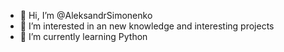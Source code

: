 - 👋 Hi, I’m @AleksandrSimonenko
- 👀 I’m interested in an new knowledge and interesting projects
- 🌱 I’m currently learning Python

<!---
AleksandrSimonenko/AleksandrSimonenko is a ✨ special ✨ repository because its `README.md` (this file) appears on your GitHub profile.
You can click the Preview link to take a look at your changes.
--->
